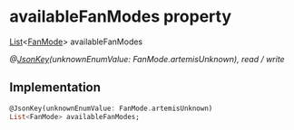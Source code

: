 


# availableFanModes property






[List](https://api.flutter.dev/flutter/dart-core/List-class.html)&lt;[FanMode](../../graphql_devices_devices_query.graphql/FanMode-class.md)> availableFanModes
  
_@[JsonKey](https://pub.dev/documentation/json_annotation/3.1.1/json_annotation/JsonKey-class.html)(unknownEnumValue: FanMode.artemisUnknown), read / write_






## Implementation

```dart
@JsonKey(unknownEnumValue: FanMode.artemisUnknown)
List<FanMode> availableFanModes;


```







